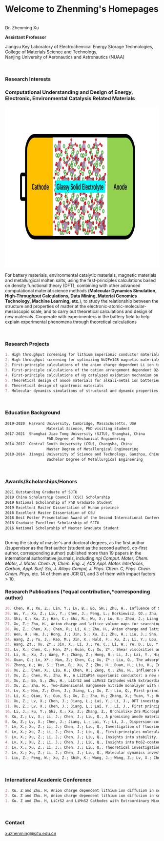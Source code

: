# Welcome to Zhenming's Homepages

&nbsp;  
Dr. Zhenming Xu  
  
**Assistant Professor**

Jiangsu Key Laboratory of Electrochemical Energy Storage Technologies,     
College of Materials Science and Technology,      
Nanjing University of Aeronautics and Astronautics (NUAA)


&nbsp;
### Research Interests

### **Computational Understanding and Design of Energy, Electronic, Environmental Catalysis Related Materials**

<img src="https://github.com/zhenming-xu/zhenming-xu/blob/gh-pages/Glassy-Solid-Electrolyte.png" alt="GitHub" title="GitHub" width="1000" height="528">

For battery materials, environmental catalytic materials, magnetic materials and metallurgical molten salts, using the first-principles calculations based on density functional theory (DFT), combining with other advanced computational material science methods (**Molecular Dynamics Simulation, High-Throughput Calculations, Data Mining, Material Genomics Technology, Machine Learning, etc.**), to study the relationship between the structure and properties of matter at the electronic-atomic-molecular-mesoscopic scale, and to carry out theoretical calculations and design of new materials. Cooperate with experimenters in the battery field to help explain experimental phenomena through theoretical calculations

&nbsp;
### Research Projects

```markdown
1. High throughput screening for lithium superionic conductor materials
2. High throughput screening for optimizing Nd2Fe14B magnetic materials
2. First-principle calculations of the anion charge dependent Li ion transport in bulk and electrode/electrolyte interface of Li-ion batteries
3. First-principle calculations of the cation arrangement dependent O2−/O− redox process in Li-rich Mn-based cathode materials
4. First-principle calculations of Hg catalyzed oxidation mechanism on MoS2 surface
5. Theoretical design of anode materials for alkali-metal ion batteries
6. Theoretical design of spintronic materials
7. Molecular dynamics simulations of structural and dynamic properties of molten salts
```

&nbsp;
### Education Background

```markdown
2019-2020  Harvard University, Cambridge, Massachusetts, USA    
                   Material Science, PhD visiting student
2017-2021  Shanghai Jiao Tong University (SJTU), Shanghai, China                         
                   PhD Degree of Mechanical Engineering
2014-2017  Central South University (CSU), Changsha, China           
                   Master Degree of Metallurgical Engineering               
2010-2014  Jiangxi University of Science and Technology, Ganzhou, China            
                   Bachelor Degree of Metallurgical Engineering 
```

&nbsp;
### Awards/Scholarships/Honors 

```markdown
2021 Outstanding Graduate of SJTU
2019 China Scholarship Council (CSC) Scholarship
2019 National Scholarship of PhD Graduate Student
2019 Excellent Master Dissertation of Hunan province
2018 Excellent Master Dissertation of CSU
2018 Best Poster Presentation Award of the Second International Conference on Energy Storage Materials
2018 Graduate Excellent Scholarship of SJTU
2016 National Scholarship of Master Graduate Student
```

&nbsp;  
During the study of master's and doctoral degrees, as the first author ((supervisor as the first author (student as the second author), co-first author, corresponding author) published more than 19 papers in the international authoritative journals, including *npj Comput. Mater, Chem. Mater, J. Mater. Chem. A, Chem. Eng. J, ACS Appl. Mater. Interfaces, Carbon, Appl. Surf. Sci, J. Alloys Compd, J. Phys. Chem. C, Phys. Chem. Chem. Phys*, etc. 14 of them are JCR Q1, and 3 of them with impact factors > 10. 

### Research Publications (†equal contribution,*corresponding author)

```markdown
30. Chen, R.; Xu, Z.; Lin, Y.; Lv, B.; Bo, SH.; Zhu, H., Influence of Structural Distortion and Lattice Dynamics on Li-Ion Diffusion in Li3OCl1–xBrx Superionic Conductors. ACS Applied Energy Materials 2021, 4, 2107
29. Wu, Y.; Xu, Z.; Liu, Y.; Chen, J.; Peng, L.; Borkiewicz, OJ.; Zhu, H.; Bo, SH.; Xia, Y., Electronic Structure of Anode Material Li2TiSiO5 and Its Structural Evolution during Lithiation. The Journal of Physical Chemistry C 2021, 125, 3733
28. Shi, X.; Xu, Z.; Han, C.; Shi, R.; Wu, X.; Lu, B.; Zhou, J.; Liang, S., Highly Dispersed Cobalt Nanoparticles Embedded in Nitrogen-Doped Graphitized Carbon for Fast and Durable Potassium Storage. Nano-Micro Letters 2021, 13 (1), 1-12.
27. Xu, Z.; Zhu, H., Anion charge and lattice volume maps for searching lithium superionic conductors. Chem. Mater. 2020, 32 (11), 4618-4626.
26. Xu, Z.; Chen, X.; Chen, R.; Li, X.; Zhu, H., Anion charge and lattice volume dependent lithium ion migration in compounds with fcc anion sublattices. npj Computational Materials 2020, 6 (1), 47.
25. Wen, H.; He, J.; Hong, J.; Jin, S.; Xu, Z.; Zhu, H.; Liu, J.; Sha, G.; Yue, F.; Dan, Y., Efficient Er/O‐Doped Silicon Light‐Emitting Diodes at Communication Wavelength by Deep Cooling. Advanced Optical Materials 2020, 8 (18), 2000720.
24. Wang, Z.; Yu, J.; Rao, M.; Jin, X.; Huld, F.; Xu, Z.; Li, Y.; Lou, F.; Ye, D.; Qiu, Y., Challenges, mitigation strategies and perspectives in development of Li metal anode. Nano Select 2020, 1 (6), 622-638.
23. Wang, Z†.; Xu, Z†.; Jin, X.; Li, J.; Ye, C.; Li, W.; Ye, D.; Lu, Y.; Qiu, Y., Dendrite-free and air-stable lithium metal batteries enabled by electroless plating with aluminum fluoride. Journal of Materials Chemistry A 2020, 8, 9218-9227.
22. Lv, X.; Chen, C.; Han, Z*.; Guan, C.; Xu, Z*., Shear viscosities and thermal conductivity of NaF-AlF3 molten salts: A non-equilibrium molecular dynamics study. J. Fluorine Chem. 2020, 241, 109675.
21. Li, N.; Xu, Z.; Wang, P.; Zhang, Z.; Hong, B.; Li, J.; Lai, Y., High-rate Lithium-Sulfur Batteries Enabled via Vanadium Nitride Nanoparticle/3D Porous Graphene through Regulating the Polysulfides Transformation. Chem. Eng. J. 2020, 398 (15), 125432.
20. Guan, C.; Lv, X*.; Han, Z.; Chen, C.; Xu, Z*.; Liu, Q., The adsorption enhancement of graphene for fluorine and chlorine from water. Appl. Surf. Sci. 2020, 146157.
19. Zheng, H.; Wu, S.; Tian, R.; Xu, Z.; Zhu, H.; Duan, H.; Liu, H., Intrinsic Lithiophilicity of Li–Garnet Electrolytes Enabling High‐Rate Lithium Cycling. Adv. Funct. Mater. 2019, 1906189.
18. Xu, Z.; Chen, X.; Liu, K.; Chen, R.; Zeng, X.; Zhu, H., Influence of anion charge on Li ion diffusion in a new solid-state electrolyte, Li3LaI6. Chem. Mater. 2019, 31 (18), 7425-7433.
17. Xu, Z.; Chen, R.; Zhu, H., A Li2CuPS4 superionic conductor: a new sulfide-based solid-state electrolyte. Journal of Materials Chemistry A 2019, 7 (20), 12645-12653.
16. Xu, Z.; Bo, S.; Zhu, H., LiCrS2 and LiMnS2 Cathodes with Extraordinary Mixed Electron–Ion Conductivities and Favorable Interfacial Compatibilities with Sulfide Electrolyte. ACS applied materials & interfaces 2018, 10 (43), 36941-36953.
15. Xu, Z.; Zhu, H., Two-dimensional manganese nitride monolayer with room temperature rigid ferromagnetism under strain. The Journal of Physical Chemistry C, 2018, 122 (26), 14918-14927.
14. Lv, X.; Han, Z.; Chen, J.; Jiang, L.; Xu, Z.; Liu, Q., First-principles molecular dynamics study of ionic structure and transport properties of LiF-NaF-AlF3 molten salt. Chem. Phys. Lett. 2018, 706, 237-242.
13. Li, X.; Qiao, Y.; Guo, S.; Xu, Z.; Zhu, H.; Zhang, X.; Yuan, Y.; He, P.; Ishida, M.; Zhou, H., Direct Visualization of the Reversible O2-/O- Redox Process in Li‐Rich Cathode Materials. Adv. Mater. 2018, 30 (14), 1705197.
12. Xu, Z.; Lv, X.; Chen, J.; Jiang, L.; Lai, Y.; Li, J., DFT investigation of capacious, ultrafast and highly conductive hexagonal Cr2C and V2C monolayers as anode materials for high-performance lithium-ion batteries. Physical Chemistry Chemical Physics 2017, 19 (11), 7807-7819.
11. Xu, Z.; Lv, X.; Chen, J.; Jiang, L.; Lai, Y.; Li, J., First principles study of adsorption and oxidation mechanism of elemental mercury by HCl over MoS2 (100) surface. Chem. Eng. J. 2017, 308, 1225-1232.
10. Li, J.; Fu, Y.; Shi, X.; Xu, Z.; Zhang, Z., Urchinlike ZnS Microspheres Decorated with Nitrogen‐Doped Carbon: A Superior Anode Material for Lithium and Sodium Storage. Chemistry–A European Journal 2017, 23 (1), 157-166.
9. Xu, Z.; Lv, X.; Li, J.; Chen, J.; Liu, Q., A promising anode material for sodium-ion battery with high capacity and high diffusion ability: graphyne and graphdiyne. RSC advances 2016, 6 (30), 25594-25600.
8. Xu, Z.; Lv, X.; Chen, J.; Jiang, L.; Lai, Y.; Li, J., Dispersion-corrected DFT investigation on defect chemistry and potassium migration in potassium-graphite intercalation compounds for potassium ion batteries anode materials. Carbon 2016, 107, 885-894.
7. Lv, X.; Xu, Z.; Li, J.; Chen, J.; Liu, Q., Investigation of fluorine adsorption on nitrogen doped MgAl2O4 surface by first-principles. Appl. Surf. Sci. 2016, 376, 97-104.
6. Lv, X.; Xu, Z.; Li, J.; Chen, J.; Liu, Q., First-principles molecular dynamics investigation on Na3AlF6 molten salt. J. Fluorine Chem. 2016, 185, 42-47.
5. Lv, X.; Xu, Z.; Li, J.; Chen, J.; Liu, Q., Insights into stability, electronic properties, defect properties and Li ions migration of Na, Mg and Al-doped LiVPO4F for cathode materials of lithium ion batteries: A first-principles investigation. J. Solid State Chem. 2016, 239, 228-236.
4. Lv, X.; Xu, Z.; Li, J.; Chen, J.; Liu, Q., Insights into MoS2-coated LiVPO4F for lithium ion batteries: A first-principles investigation. J. Alloys Compd. 2016, 681, 253-259.
3. Lv, X.; Xu, Z.; Li, J.; Chen, J.; Liu, Q., Theoretical investigation on local structure and transport properties of NaF-AlF3 molten salts under electric field environment. J. Mol. Struct. 2016, 1117, 105-112.
2. Lv, X.; Xu, Z.; Li, J.; Chen, J.; Liu, Q., Molecular dynamics investigation on structural and transport properties of Na3AlF6–Al2O3 molten salt. J. Mol. Liq. 2016, 221, 26-32.
1. Liu, Z.; Peng, W.; Xu, Z.; Shih, K.; Wang, J.; Wang, Z.; Lv, X.; Chen, J.; Li, X., Molybdenum Disulfide-Coated Lithium Vanadium Fluorophosphate Anode: Experiments and First-Principles Calculations. ChemSusChem 2016, 9 (16), 2122-8.
```

&nbsp;
### International Academic Conference

```markdown
3. Xu. Z and Zhu. H, Anion charge dependent lithium ion diffusion in solids, American Physical Society Meeting. May, 2020, Montreal, Canada.
2. Xu. Z and Zhu. H, Anion charge dependent lithium ion diffusion in solids, The Electrochemical Society Meeting. March, 2020, Denver, USA.
1. Xu. Z and Zhu. H, LiCrS2 and LiMnS2 Cathodes with Extraordinary Mixed Electron-Ion Conductivities and Favorable Interfacial Compatibilities with Sulfide Electrolyte, The second International Conference on Energy Storage Materials. November, 2018, Shenzhen, China.
```
&nbsp;
### Contact

xuzhenming@sjtu.edu.cn  
